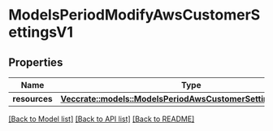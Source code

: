 # ModelsPeriodModifyAwsCustomerSettingsV1

## Properties

Name | Type | Description | Notes
------------ | ------------- | ------------- | -------------
**resources** | [**Vec<crate::models::ModelsPeriodAwsCustomerSettingsRequestV1>**](models.AWSCustomerSettingsRequestV1.md) |  |

[[Back to Model list]](../README.md#documentation-for-models) [[Back to API list]](../README.md#documentation-for-api-endpoints) [[Back to README]](../README.md)
